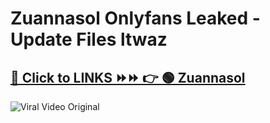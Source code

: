
 # Zuannasol Onlyfans Leaked - Update Files ltwaz

## <h2><a href="https://clipsfans.com/Zuannasol&ref=git">🔗 Click to LINKS ⏩⏩ 👉 🟢 Zuannasol </a></h2>

<a href="https://clipsfans.com/Zuannasol&ref=git" rel="nofollow" data-target="animated-image.originalLink"><img src="https://i.ibb.co.com/xMMVF88/686577567.gif" alt="Viral Video Original" style="max-width: 100%; display: inline-block;" data-target="animated-image.originalImage"></a>

